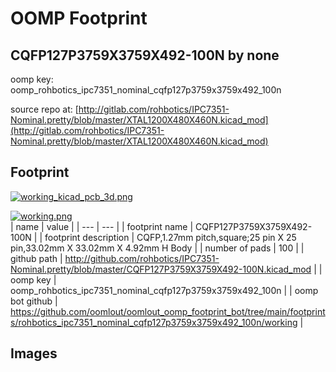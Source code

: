 # OOMP Footprint  
## CQFP127P3759X3759X492-100N  by none  
  
oomp key: oomp_rohbotics_ipc7351_nominal_cqfp127p3759x3759x492_100n  
  
source repo at: [http://gitlab.com/rohbotics/IPC7351-Nominal.pretty/blob/master/XTAL1200X480X460N.kicad_mod](http://gitlab.com/rohbotics/IPC7351-Nominal.pretty/blob/master/XTAL1200X480X460N.kicad_mod)  
## Footprint  
  
[![working_kicad_pcb_3d.png](working_kicad_pcb_3d_600.png)](working_kicad_pcb_3d.png)  
  
[![working.png](working_600.png)](working.png)  
| name | value | 
| --- | --- | 
| footprint name | CQFP127P3759X3759X492-100N | 
| footprint description | CQFP,1.27mm pitch,square;25 pin X 25 pin,33.02mm X 33.02mm X 4.92mm H Body | 
| number of pads | 100 | 
| github path | http://github.com/rohbotics/IPC7351-Nominal.pretty/blob/master/CQFP127P3759X3759X492-100N.kicad_mod | 
| oomp key | oomp_rohbotics_ipc7351_nominal_cqfp127p3759x3759x492_100n | 
| oomp bot github | https://github.com/oomlout/oomlout_oomp_footprint_bot/tree/main/footprints/rohbotics_ipc7351_nominal_cqfp127p3759x3759x492_100n/working | 
## Images  

